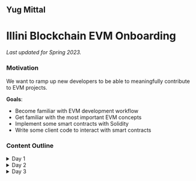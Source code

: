 ## Yug Mittal

# Illini Blockchain EVM Onboarding

*Last updated for Spring 2023.*
### Motivation
We want to ramp up new developers to be able to meaningfully contribute to EVM projects.

**Goals**:
- Become familiar with EVM development workflow
- Get familiar with the most important EVM concepts
- Implement some smart contracts with Solidity
- Write some client code to interact with smart contracts

### Content Outline
<details>
<summary>Day 1</summary>

- [EVM Overview](https://ethereum.org/en/developers/docs/)
- Development Exercises
    - Ex 0: Make and merge a PR into an Illini Blockchain repo!
    - Ex 1: [Hardhat quick start](https://hardhat.org/hardhat-runner/docs/getting-started)
    - Ex 2: [Deploy to Goerli and verify contract](https://hardhat.org/hardhat-runner/docs/guides/verifying)
        - Use `.env` file instead of suggested method in tutorial
    - Ex 3: Deploy a basic counter smart contract and access it from a basic front end!
    
**Steps for Ex 3:**
1. Create a new hardhat project under the directory 'my-counter'
2. Configure your .env file and hardat.config file like before - make sure the wallet you are using has some test eth
3. Delete the existing smart contracts in the smart contracts folder
4. Create a basic counter smart contract.  
   1. It should have 1 global state variable ```count``` and 2 public functions, one to increment, and one to get the count.
   2. Maybe write some test cases in the run.js folder?
5. Deploy to Goerli and verify your contract on etherscan.  Increment the count a few times using the etherscan ui.
6. Clone the following [repository](https://github.com/IlliniBlockchain/evm-onboarding-basic-counter-frontend) and create a branch
    ``` git checkout -b <your-name-counter> ```

7. cd into the repository, install dependencies and start on local host
    ```
    npm i
    npm start
    ```
8.  Get the Alchemy API key from step one, you will need to use it to connect to the Georli network!
9.  Head into the ``App.js`` folder, and make updates so that it connects to your smart contract, and so ```getCount()``` works
10. Push your changes and make a PR.  
11. All Done!

</details>

<details>
<summary>Day 2</summary>

Solidity!
- Resources
    - [Solidity Docs](https://docs.soliditylang.org/en/v0.8.17/)
    - [Solidity by Example](https://solidity-by-example.org/)
- Exercise: Implement a simplified version of ERC20!
    1. Create a new branch for day 2 and get the skeleton code
        ```
        git checkout main
        git pull
        git checkout -b <yourname-day-2>
        git fetch origin day-2
        git rebase origin/day-2
        ```
    2. Checkout the following files:
        - `simple-token/contracts/IERC20Simple.sol` is the interface contract for our simplified token.
        - `simple-token/contracts/ERC20Simple.sol` is our implementation of our token interface.
        - `simple-token/test/ERC20Simple.js` is our file for testing our implementation.
    3. Implement the `_mint`, `_burn`, `_transfer` functions in `simple-token/contracts/ERC20Simple.sol`
        - Note: you will need to implement `_mint` before tests for `_transfer` will work!
    4. Deploy and verify your contract on Goerli Testnet use your token contract through the Etherscan UI

</details>

<details>

<summary>Day 3</summary>

Client side!

- Resources
    - [Metamask Docs](https://docs.metamask.io/guide/)
    - [ethers.js](https://docs.ethers.io/v5/)
    - Illini Blockchain Examples
        - [Illini Blockchain NFT GitHub](https://github.com/IlliniBlockchain/nft-mint)
        - [Illini Blockchain DAO](https://github.com/IlliniBlockchain/dao-token)
- Exercise: Implement a UI to interact with ERC20Simple (deployed [here](https://goerli.etherscan.io/address/0xAf1594F37d2aE16F1a2421880B40b62f6574b5cc))!
    1. Create a new branch for day 3 and get the skeleton code
        ```
        git checkout main
        git pull
        git checkout -b <yourname-day-3>
        git fetch origin day-3
        git rebase origin/day-3
        ```
    2. Checkout `simple-token-app`, most notably `simple-token-app/app/src/pages/App.js`
    3. You will need to..
        - Allow your frontend to import the contract ABI
        - Implement the `connectWallet`, `mint`, `transfer`, and `burn`

</details>
